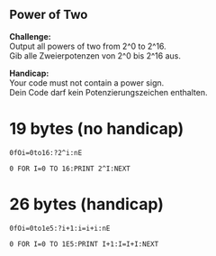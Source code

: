 ## Power of Two

**Challenge:**  
Output all powers of two from 2^0 to 2^16.  
Gib alle Zweierpotenzen von 2^0 bis 2^16 aus.

**Handicap:**  
Your code must not contain a power sign.  
Dein Code darf kein Potenzierungszeichen enthalten.

# 19 bytes (no handicap)

```
0fOi=0to16:?2^i:nE
```
```basic
0 FOR I=0 TO 16:PRINT 2^I:NEXT
```

# 26 bytes (handicap)

```
0fOi=0to1e5:?i+1:i=i+i:nE
```
```basic
0 FOR I=0 TO 1E5:PRINT I+1:I=I+I:NEXT
```
